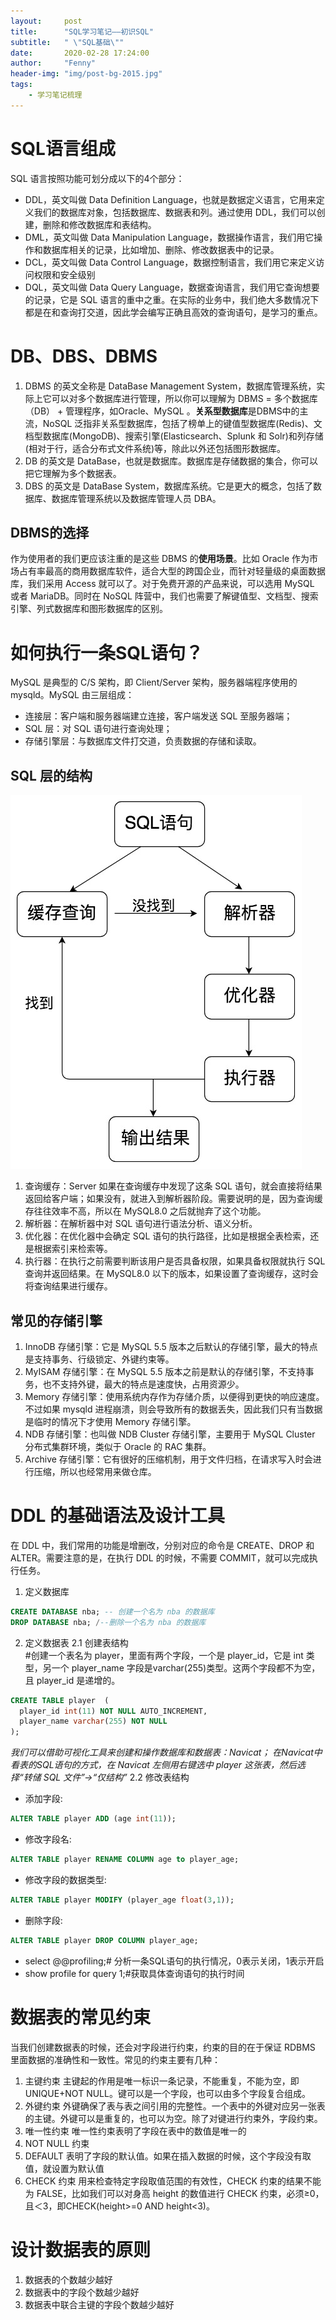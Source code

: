 ```yaml
---
layout:     post
title:      "SQL学习笔记——初识SQL"
subtitle:   " \"SQL基础\""
date:       2020-02-28 17:24:00
author:     "Fenny"
header-img: "img/post-bg-2015.jpg"
tags:
    - 学习笔记梳理
---
```



#  SQL语言组成
 SQL 语言按照功能可划分成以下的4个部分：
 * DDL，英文叫做 Data Definition Language，也就是数据定义语言，它用来定义我们的数据库对象，包括数据库、数据表和列。通过使用 DDL，我们可以创建，删除和修改数据库和表结构。
 * DML，英文叫做 Data Manipulation Language，数据操作语言，我们用它操作和数据库相关的记录，比如增加、删除、修改数据表中的记录。
 * DCL，英文叫做 Data Control Language，数据控制语言，我们用它来定义访问权限和安全级别
 * DQL，英文叫做 Data Query Language，数据查询语言，我们用它查询想要的记录，它是 SQL 语言的重中之重。在实际的业务中，我们绝大多数情况下都是在和查询打交道，因此学会编写正确且高效的查询语句，是学习的重点。

# DB、DBS、DBMS
1. DBMS 的英文全称是 DataBase Management System，数据库管理系统，实际上它可以对多个数据库进行管理，所以你可以理解为 DBMS = 多个数据库（DB） + 管理程序，如Oracle、MySQL 。**关系型数据库**是DBMS中的主流，NoSQL 泛指非关系型数据库，包括了榜单上的键值型数据库(Redis)、文档型数据库(MongoDB)、搜索引擎(Elasticsearch、Splunk 和 Solr)和列存储(相对于行，适合分布式文件系统)等，除此以外还包括图形数据库。
2. DB 的英文是 DataBase，也就是数据库。数据库是存储数据的集合，你可以把它理解为多个数据表。
3. DBS 的英文是 DataBase System，数据库系统。它是更大的概念，包括了数据库、数据库管理系统以及数据库管理人员 DBA。
## DBMS的选择
作为使用者的我们更应该注重的是这些 DBMS 的**使用场景**。比如 Oracle 作为市场占有率最高的商用数据库软件，适合大型的跨国企业，而针对轻量级的桌面数据库，我们采用 Access 就可以了。对于免费开源的产品来说，可以选用 MySQL 或者 MariaDB。同时在 NoSQL 阵营中，我们也需要了解键值型、文档型、搜索引擎、列式数据库和图形数据库的区别。

# 如何执行一条SQL语句？
MySQL 是典型的 C/S 架构，即 Client/Server 架构，服务器端程序使用的 mysqld。MySQL 由三层组成：
* 连接层：客户端和服务器端建立连接，客户端发送 SQL 至服务器端；
* SQL 层：对 SQL 语句进行查询处理；
* 存储引擎层：与数据库文件打交道，负责数据的存储和读取。
## SQL 层的结构
![sql层的结构](https://github.com/Fennyhhh/Fennyhhh.github.io/blob/master/paper_img/SQL层的结构.jpg)
1. 查询缓存：Server 如果在查询缓存中发现了这条 SQL 语句，就会直接将结果返回给客户端；如果没有，就进入到解析器阶段。需要说明的是，因为查询缓存往往效率不高，所以在 MySQL8.0 之后就抛弃了这个功能。
2. 解析器：在解析器中对 SQL 语句进行语法分析、语义分析。
3. 优化器：在优化器中会确定 SQL 语句的执行路径，比如是根据全表检索，还是根据索引来检索等。
4. 执行器：在执行之前需要判断该用户是否具备权限，如果具备权限就执行 SQL 查询并返回结果。在 MySQL8.0 以下的版本，如果设置了查询缓存，这时会将查询结果进行缓存。

## 常见的存储引擎
1. InnoDB 存储引擎：它是 MySQL 5.5 版本之后默认的存储引擎，最大的特点是支持事务、行级锁定、外键约束等。
2. MyISAM 存储引擎：在 MySQL 5.5 版本之前是默认的存储引擎，不支持事务，也不支持外键，最大的特点是速度快，占用资源少。
3. Memory 存储引擎：使用系统内存作为存储介质，以便得到更快的响应速度。不过如果 mysqld 进程崩溃，则会导致所有的数据丢失，因此我们只有当数据是临时的情况下才使用 Memory 存储引擎。
4. NDB 存储引擎：也叫做 NDB Cluster 存储引擎，主要用于 MySQL Cluster 分布式集群环境，类似于 Oracle 的 RAC 集群。
5. Archive 存储引擎：它有很好的压缩机制，用于文件归档，在请求写入时会进行压缩，所以也经常用来做仓库。

# DDL 的基础语法及设计工具
在 DDL 中，我们常用的功能是增删改，分别对应的命令是 CREATE、DROP 和 ALTER。需要注意的是，在执行 DDL 的时候，不需要 COMMIT，就可以完成执行任务。
1. 定义数据库
```SQL
CREATE DATABASE nba; -- 创建一个名为 nba 的数据库
DROP DATABASE nba; /--删除一个名为 nba 的数据库
```
2. 定义数据表
2.1 创建表结构<br>
#创建一个表名为 player，里面有两个字段，一个是 player_id，它是 int 类型，另一个 player_name 字段是varchar(255)类型。这两个字段都不为空，且 player_id 是递增的。<br>
```SQL
CREATE TABLE player  (
  player_id int(11) NOT NULL AUTO_INCREMENT,
  player_name varchar(255) NOT NULL
);
```
*我们可以借助可视化工具来创建和操作数据库和数据表：Navicat；*
*在Navicat中看表的SQL语句的方式，在 Navicat 左侧用右键选中 player 这张表，然后选择“转储 SQL 文件”→“仅结构”*
2.2 修改表结构<br>
* 添加字段:<br>
```SQL
ALTER TABLE player ADD (age int(11));
```
* 修改字段名:<br>
```SQL
ALTER TABLE player RENAME COLUMN age to player_age;
```
* 修改字段的数据类型:<br>
```SQL
ALTER TABLE player MODIFY (player_age float(3,1));
```
* 删除字段:<br>
```SQL
ALTER TABLE player DROP COLUMN player_age;
```
* select @@profiling;# 分析一条SQL语句的执行情况，0表示关闭，1表示开启
* show profile for query 1;#获取具体查询语句的执行时间

# 数据表的常见约束
当我们创建数据表的时候，还会对字段进行约束，约束的目的在于保证 RDBMS 里面数据的准确性和一致性。常见的约束主要有几种：<br>
1. 主键约束
主键起的作用是唯一标识一条记录，不能重复，不能为空，即 UNIQUE+NOT NULL。键可以是一个字段，也可以由多个字段复合组成。<br>
2. 外键约束
外键确保了表与表之间引用的完整性。一个表中的外键对应另一张表的主键。外键可以是重复的，也可以为空。除了对键进行约束外，字段约束。<br>
3. 唯一性约束
唯一性约束表明了字段在表中的数值是唯一的<br>
4. NOT NULL 约束
5. DEFAULT
表明了字段的默认值。如果在插入数据的时候，这个字段没有取值，就设置为默认值<br>
5. CHECK 约束
用来检查特定字段取值范围的有效性，CHECK 约束的结果不能为 FALSE，比如我们可以对身高 height 的数值进行 CHECK 约束，必须≥0，且＜3，即CHECK(height>=0 AND height<3)。<br>

# 设计数据表的原则
1. 数据表的个数越少越好
2. 数据表中的字段个数越少越好
3. 数据表中联合主键的字段个数越少越好